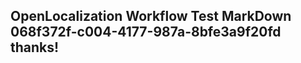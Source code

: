 <properties
ms.topic="hero-topic"
ms.test1="hero-topic"
ms.test2="test"/>

## OpenLocalization Workflow Test MarkDown 068f372f-c004-4177-987a-8bfe3a9f20fd thanks!
<!--HONumber=Mar16_HO3-->
